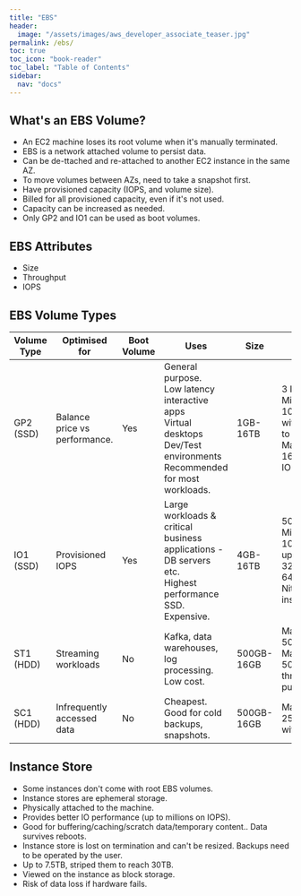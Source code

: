 ```yaml
---
title: "EBS"
header:
  image: "/assets/images/aws_developer_associate_teaser.jpg"
permalink: /ebs/
toc: true
toc_icon: "book-reader"
toc_label: "Table of Contents"
sidebar:
  nav: "docs"
---
```


## What's an EBS Volume?

- An EC2 machine loses its root volume when it's manually terminated.
- EBS is a network attached volume to persist data.
- Can be de-ttached and re-attached to another EC2 instance in the same AZ.
- To move volumes between AZs, need to take a snapshot first.
- Have provisioned capacity (IOPS, and volume size).
- Billed for all provisioned capacity, even if it's not used.
- Capacity can be increased as needed.
- Only GP2 and IO1 can be used as boot volumes.

## EBS Attributes

- Size
- Throughput
- IOPS

## EBS Volume Types

| Volume Type | Optimised for                 | Boot Volume | Uses                                                                                                                                  | Size       | IOPS                                                                       |
|-------------|-------------------------------|-------------|---------------------------------------------------------------------------------------------------------------------------------------|------------|----------------------------------------------------------------------------|
| GP2 (SSD)   | Balance price vs performance. | Yes         | General purpose.<br/>Low latency interactive apps<br/>Virtual desktops<br/>Dev/Test environments<br/>Recommended for most workloads.  | 1GB-16TB   | 3 IOPS/TB<br/>Minimum 100 IOPS with burst to 3000. Maximum 16,000 IOPS.    |
| IO1 (SSD)   | Provisioned IOPS              | Yes         | Large workloads & critical business applications - DB servers etc.<br/>Highest performance SSD.<br/>Expensive.                        | 4GB-16TB   | 50IOPS/GB<br/>Minimum 100 IOPS, upto 32,000. Or 64,00 with Nitro instance. |
| ST1 (HDD)   | Streaming workloads           | No          | Kafka, data warehouses, log processing. Low cost.                                                                                     | 500GB-16GB | Maximum 500 IOPS<br/>Maximum 500MB/sec through-put.                        |
| SC1 (HDD)   | Infrequently accessed data    | No          | Cheapest. Good for cold backups, snapshots.                                                                                           | 500GB-16GB | Maximum 250GB/sec with burst.                                              |

## Instance Store

- Some instances don't come with root EBS volumes.
- Instance stores are ephemeral storage.
- Physically attached to the machine.
- Provides better IO performance (up to millions on IOPS).
- Good for buffering/caching/scratch data/temporary content.. Data survives reboots.
- Instance store is lost on termination and can't be resized. Backups need to be operated by the user.
- Up to 7.5TB, striped them to reach 30TB.
- Viewed on the instance as block storage.
- Risk of data loss if hardware fails.
